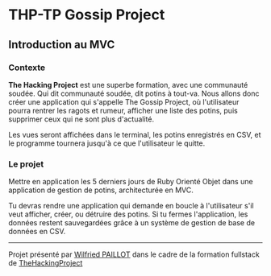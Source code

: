 # THP-TP Gossip Project
## Introduction au MVC

### Contexte

**The Hacking Project** est une superbe formation, avec une communauté soudée. Qui dit communauté soudée, dit potins à tout-va. Nous allons donc créer une application qui s'appelle The Gossip Project, où l'utilisateur pourra rentrer les ragots et rumeur, afficher une liste des potins, puis supprimer ceux qui ne sont plus d'actualité.

Les vues seront affichées dans le terminal, les potins enregistrés en CSV, et le programme tournera jusqu'à ce que l'utilisateur le quitte.


### Le projet

Mettre en application les 5 derniers jours de Ruby Orienté Objet dans une application de gestion de potins, architecturée en MVC.

Tu devras rendre une application qui demande en boucle à l'utilisateur s'il veut afficher, créer, ou détruire des potins. Si tu fermes l'application, les données restent sauvegardées grâce à un système de gestion de base de données en CSV.

--- 

Projet présenté par [Wilfried PAILLOT](https://www.linkedin.com/in/wilfried-paillot/) dans le cadre de la formation fullstack de [TheHackingProject](https://www.thehackingproject.org/)